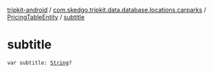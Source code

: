 [tripkit-android](../../index.md) / [com.skedgo.tripkit.data.database.locations.carparks](../index.md) / [PricingTableEntity](index.md) / [subtitle](./subtitle.md)

# subtitle

`var subtitle: `[`String`](https://kotlinlang.org/api/latest/jvm/stdlib/kotlin/-string/index.html)`?`